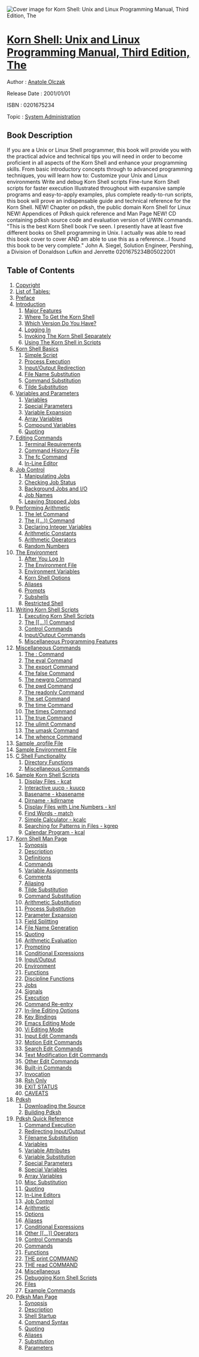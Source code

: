 ![Cover image for Korn Shell: Unix and Linux Programming Manual, Third Edition, The](https://imgdetail.ebookreading.net/cover/cover/system_admin/EB0201675234.jpg)

[Korn Shell: Unix and Linux Programming Manual, Third Edition, The](https://ebookreading.net/view/book/Korn+Shell%3A+Unix+and+Linux+Programming+Manual%2C+Third+Edition%2C+The-EB0201675234_1.html "Korn Shell: Unix and Linux Programming Manual, Third Edition, The")
====================================================================================================================

Author : [Anatole Olczak](https://ebookreading.net/search/author/Anatole+Olczak)

Release Date : 2001/01/01

ISBN : 0201675234

Topic : [System Administration](https://ebookreading.net/search/category/system-administration)

Book Description
-----------------

If you are a Unix or Linux Shell programmer, this book will provide you with the practical advice and technical tips you will need in order to become proficient in all aspects of the Korn Shell and enhance your programming skills. From basic introductory concepts through to advanced programming techniques, you will learn how to:
Customize your Unix and Linux environments
Write and debug Korn Shell scripts
Fine-tune Korn Shell scripts for faster execution
Illustrated throughout with expansive sample programs and easy-to-apply examples, plus complete ready-to-run scripts, this book will prove an indispensable guide and technical reference for the Korn Shell.
NEW! Chapter on pdksh, the public domain Korn Shell for Linux
NEW! Appendices of Pdksh quick reference and Man Page
NEW! CD containing pdksh source code and evaluation version of U/WIN commands.
"This is the best Korn Shell book I've seen. I presently have at least five different books on Shell programming in Unix. I actually was able to read this book cover to cover AND am able to use this as a reference...I found this book to be very complete." John A. Siegel, Solution Engineer, Pershing, a Division of Donaldson Lufkin and Jenrette
 0201675234B05022001
              
Table of Contents
-----------------

1. [Copyright](https://ebookreading.net/view/book/Korn+Shell%3A+Unix+and+Linux+Programming+Manual%2C+Third+Edition%2C+The-EB0201675234_1.html)
1. [List of Tables:](https://ebookreading.net/view/book/Korn+Shell%3A+Unix+and+Linux+Programming+Manual%2C+Third+Edition%2C+The-EB0201675234_2.html)
1. [Preface](https://ebookreading.net/view/book/Korn+Shell%3A+Unix+and+Linux+Programming+Manual%2C+Third+Edition%2C+The-EB0201675234_3.html)
1. [Introduction](https://ebookreading.net/view/book/Korn+Shell%3A+Unix+and+Linux+Programming+Manual%2C+Third+Edition%2C+The-EB0201675234_4.html)
    1. [Major Features](https://ebookreading.net/view/book/Korn+Shell%3A+Unix+and+Linux+Programming+Manual%2C+Third+Edition%2C+The-EB0201675234_5.html)
    1. [Where To Get the Korn Shell](https://ebookreading.net/view/book/Korn+Shell%3A+Unix+and+Linux+Programming+Manual%2C+Third+Edition%2C+The-EB0201675234_6.html)
    1. [Which Version Do You Have?](https://ebookreading.net/view/book/Korn+Shell%3A+Unix+and+Linux+Programming+Manual%2C+Third+Edition%2C+The-EB0201675234_7.html)
    1. [Logging In](https://ebookreading.net/view/book/Korn+Shell%3A+Unix+and+Linux+Programming+Manual%2C+Third+Edition%2C+The-EB0201675234_8.html)
    1. [Invoking The Korn Shell Separately](https://ebookreading.net/view/book/Korn+Shell%3A+Unix+and+Linux+Programming+Manual%2C+Third+Edition%2C+The-EB0201675234_9.html)
    1. [Using The Korn Shell in Scripts](https://ebookreading.net/view/book/Korn+Shell%3A+Unix+and+Linux+Programming+Manual%2C+Third+Edition%2C+The-EB0201675234_10.html)
1. [Korn Shell Basics](https://ebookreading.net/view/book/Korn+Shell%3A+Unix+and+Linux+Programming+Manual%2C+Third+Edition%2C+The-EB0201675234_11.html)
    1. [Simple Script](https://ebookreading.net/view/book/Korn+Shell%3A+Unix+and+Linux+Programming+Manual%2C+Third+Edition%2C+The-EB0201675234_12.html)
    1. [Process Execution](https://ebookreading.net/view/book/Korn+Shell%3A+Unix+and+Linux+Programming+Manual%2C+Third+Edition%2C+The-EB0201675234_13.html)
    1. [Input/Output Redirection](https://ebookreading.net/view/book/Korn+Shell%3A+Unix+and+Linux+Programming+Manual%2C+Third+Edition%2C+The-EB0201675234_14.html)
    1. [File Name Substitution](https://ebookreading.net/view/book/Korn+Shell%3A+Unix+and+Linux+Programming+Manual%2C+Third+Edition%2C+The-EB0201675234_15.html)
    1. [Command Substitution](https://ebookreading.net/view/book/Korn+Shell%3A+Unix+and+Linux+Programming+Manual%2C+Third+Edition%2C+The-EB0201675234_16.html)
    1. [Tilde Substitution](https://ebookreading.net/view/book/Korn+Shell%3A+Unix+and+Linux+Programming+Manual%2C+Third+Edition%2C+The-EB0201675234_17.html)
1. [Variables and Parameters](https://ebookreading.net/view/book/Korn+Shell%3A+Unix+and+Linux+Programming+Manual%2C+Third+Edition%2C+The-EB0201675234_18.html)
    1. [Variables](https://ebookreading.net/view/book/Korn+Shell%3A+Unix+and+Linux+Programming+Manual%2C+Third+Edition%2C+The-EB0201675234_19.html)
    1. [Special Parameters](https://ebookreading.net/view/book/Korn+Shell%3A+Unix+and+Linux+Programming+Manual%2C+Third+Edition%2C+The-EB0201675234_20.html)
    1. [Variable Expansion](https://ebookreading.net/view/book/Korn+Shell%3A+Unix+and+Linux+Programming+Manual%2C+Third+Edition%2C+The-EB0201675234_21.html)
    1. [Array Variables](https://ebookreading.net/view/book/Korn+Shell%3A+Unix+and+Linux+Programming+Manual%2C+Third+Edition%2C+The-EB0201675234_22.html)
    1. [Compound Variables](https://ebookreading.net/view/book/Korn+Shell%3A+Unix+and+Linux+Programming+Manual%2C+Third+Edition%2C+The-EB0201675234_23.html)
    1. [Quoting](https://ebookreading.net/view/book/Korn+Shell%3A+Unix+and+Linux+Programming+Manual%2C+Third+Edition%2C+The-EB0201675234_24.html)
1. [Editing Commands](https://ebookreading.net/view/book/Korn+Shell%3A+Unix+and+Linux+Programming+Manual%2C+Third+Edition%2C+The-EB0201675234_25.html)
    1. [Terminal Requirements](https://ebookreading.net/view/book/Korn+Shell%3A+Unix+and+Linux+Programming+Manual%2C+Third+Edition%2C+The-EB0201675234_26.html)
    1. [Command History File](https://ebookreading.net/view/book/Korn+Shell%3A+Unix+and+Linux+Programming+Manual%2C+Third+Edition%2C+The-EB0201675234_27.html)
    1. [The fc Command](https://ebookreading.net/view/book/Korn+Shell%3A+Unix+and+Linux+Programming+Manual%2C+Third+Edition%2C+The-EB0201675234_28.html)
    1. [In-Line Editor](https://ebookreading.net/view/book/Korn+Shell%3A+Unix+and+Linux+Programming+Manual%2C+Third+Edition%2C+The-EB0201675234_29.html)
1. [Job Control](https://ebookreading.net/view/book/Korn+Shell%3A+Unix+and+Linux+Programming+Manual%2C+Third+Edition%2C+The-EB0201675234_30.html)
    1. [Manipulating Jobs](https://ebookreading.net/view/book/Korn+Shell%3A+Unix+and+Linux+Programming+Manual%2C+Third+Edition%2C+The-EB0201675234_31.html)
    1. [Checking Job Status](https://ebookreading.net/view/book/Korn+Shell%3A+Unix+and+Linux+Programming+Manual%2C+Third+Edition%2C+The-EB0201675234_32.html)
    1. [Background Jobs and I/O](https://ebookreading.net/view/book/Korn+Shell%3A+Unix+and+Linux+Programming+Manual%2C+Third+Edition%2C+The-EB0201675234_33.html)
    1. [Job Names](https://ebookreading.net/view/book/Korn+Shell%3A+Unix+and+Linux+Programming+Manual%2C+Third+Edition%2C+The-EB0201675234_34.html)
    1. [Leaving Stopped Jobs](https://ebookreading.net/view/book/Korn+Shell%3A+Unix+and+Linux+Programming+Manual%2C+Third+Edition%2C+The-EB0201675234_35.html)
1. [Performing Arithmetic](https://ebookreading.net/view/book/Korn+Shell%3A+Unix+and+Linux+Programming+Manual%2C+Third+Edition%2C+The-EB0201675234_36.html)
    1. [The let Command](https://ebookreading.net/view/book/Korn+Shell%3A+Unix+and+Linux+Programming+Manual%2C+Third+Edition%2C+The-EB0201675234_37.html)
    1. [The ((...)) Command](https://ebookreading.net/view/book/Korn+Shell%3A+Unix+and+Linux+Programming+Manual%2C+Third+Edition%2C+The-EB0201675234_38.html)
    1. [Declaring Integer Variables](https://ebookreading.net/view/book/Korn+Shell%3A+Unix+and+Linux+Programming+Manual%2C+Third+Edition%2C+The-EB0201675234_39.html)
    1. [Arithmetic Constants](https://ebookreading.net/view/book/Korn+Shell%3A+Unix+and+Linux+Programming+Manual%2C+Third+Edition%2C+The-EB0201675234_40.html)
    1. [Arithmetic Operators](https://ebookreading.net/view/book/Korn+Shell%3A+Unix+and+Linux+Programming+Manual%2C+Third+Edition%2C+The-EB0201675234_41.html)
    1. [Random Numbers](https://ebookreading.net/view/book/Korn+Shell%3A+Unix+and+Linux+Programming+Manual%2C+Third+Edition%2C+The-EB0201675234_42.html)
1. [The Environment](https://ebookreading.net/view/book/Korn+Shell%3A+Unix+and+Linux+Programming+Manual%2C+Third+Edition%2C+The-EB0201675234_43.html)
    1. [After You Log In](https://ebookreading.net/view/book/Korn+Shell%3A+Unix+and+Linux+Programming+Manual%2C+Third+Edition%2C+The-EB0201675234_44.html)
    1. [The Environment File](https://ebookreading.net/view/book/Korn+Shell%3A+Unix+and+Linux+Programming+Manual%2C+Third+Edition%2C+The-EB0201675234_45.html)
    1. [Environment Variables](https://ebookreading.net/view/book/Korn+Shell%3A+Unix+and+Linux+Programming+Manual%2C+Third+Edition%2C+The-EB0201675234_46.html)
    1. [Korn Shell Options](https://ebookreading.net/view/book/Korn+Shell%3A+Unix+and+Linux+Programming+Manual%2C+Third+Edition%2C+The-EB0201675234_47.html)
    1. [Aliases](https://ebookreading.net/view/book/Korn+Shell%3A+Unix+and+Linux+Programming+Manual%2C+Third+Edition%2C+The-EB0201675234_48.html)
    1. [Prompts](https://ebookreading.net/view/book/Korn+Shell%3A+Unix+and+Linux+Programming+Manual%2C+Third+Edition%2C+The-EB0201675234_49.html)
    1. [Subshells](https://ebookreading.net/view/book/Korn+Shell%3A+Unix+and+Linux+Programming+Manual%2C+Third+Edition%2C+The-EB0201675234_50.html)
    1. [Restricted Shell](https://ebookreading.net/view/book/Korn+Shell%3A+Unix+and+Linux+Programming+Manual%2C+Third+Edition%2C+The-EB0201675234_51.html)
1. [Writing Korn Shell Scripts](https://ebookreading.net/view/book/Korn+Shell%3A+Unix+and+Linux+Programming+Manual%2C+Third+Edition%2C+The-EB0201675234_52.html)
    1. [Executing Korn Shell Scripts](https://ebookreading.net/view/book/Korn+Shell%3A+Unix+and+Linux+Programming+Manual%2C+Third+Edition%2C+The-EB0201675234_53.html)
    1. [The [[...]] Command](https://ebookreading.net/view/book/Korn+Shell%3A+Unix+and+Linux+Programming+Manual%2C+Third+Edition%2C+The-EB0201675234_54.html)
    1. [Control Commands](https://ebookreading.net/view/book/Korn+Shell%3A+Unix+and+Linux+Programming+Manual%2C+Third+Edition%2C+The-EB0201675234_55.html)
    1. [Input/Output Commands](https://ebookreading.net/view/book/Korn+Shell%3A+Unix+and+Linux+Programming+Manual%2C+Third+Edition%2C+The-EB0201675234_56.html)
    1. [Miscellaneous Programming Features](https://ebookreading.net/view/book/Korn+Shell%3A+Unix+and+Linux+Programming+Manual%2C+Third+Edition%2C+The-EB0201675234_57.html)
1. [Miscellaneous Commands](https://ebookreading.net/view/book/Korn+Shell%3A+Unix+and+Linux+Programming+Manual%2C+Third+Edition%2C+The-EB0201675234_58.html)
    1. [The : Command](https://ebookreading.net/view/book/Korn+Shell%3A+Unix+and+Linux+Programming+Manual%2C+Third+Edition%2C+The-EB0201675234_59.html)
    1. [The eval Command](https://ebookreading.net/view/book/Korn+Shell%3A+Unix+and+Linux+Programming+Manual%2C+Third+Edition%2C+The-EB0201675234_60.html)
    1. [The export Command](https://ebookreading.net/view/book/Korn+Shell%3A+Unix+and+Linux+Programming+Manual%2C+Third+Edition%2C+The-EB0201675234_61.html)
    1. [The false Command](https://ebookreading.net/view/book/Korn+Shell%3A+Unix+and+Linux+Programming+Manual%2C+Third+Edition%2C+The-EB0201675234_62.html)
    1. [The newgrp Command](https://ebookreading.net/view/book/Korn+Shell%3A+Unix+and+Linux+Programming+Manual%2C+Third+Edition%2C+The-EB0201675234_63.html)
    1. [The pwd Command](https://ebookreading.net/view/book/Korn+Shell%3A+Unix+and+Linux+Programming+Manual%2C+Third+Edition%2C+The-EB0201675234_64.html)
    1. [The readonly Command](https://ebookreading.net/view/book/Korn+Shell%3A+Unix+and+Linux+Programming+Manual%2C+Third+Edition%2C+The-EB0201675234_65.html)
    1. [The set Command](https://ebookreading.net/view/book/Korn+Shell%3A+Unix+and+Linux+Programming+Manual%2C+Third+Edition%2C+The-EB0201675234_66.html)
    1. [The time Command](https://ebookreading.net/view/book/Korn+Shell%3A+Unix+and+Linux+Programming+Manual%2C+Third+Edition%2C+The-EB0201675234_67.html)
    1. [The times Command](https://ebookreading.net/view/book/Korn+Shell%3A+Unix+and+Linux+Programming+Manual%2C+Third+Edition%2C+The-EB0201675234_68.html)
    1. [The true Command](https://ebookreading.net/view/book/Korn+Shell%3A+Unix+and+Linux+Programming+Manual%2C+Third+Edition%2C+The-EB0201675234_69.html)
    1. [The ulimit Command](https://ebookreading.net/view/book/Korn+Shell%3A+Unix+and+Linux+Programming+Manual%2C+Third+Edition%2C+The-EB0201675234_70.html)
    1. [The umask Command](https://ebookreading.net/view/book/Korn+Shell%3A+Unix+and+Linux+Programming+Manual%2C+Third+Edition%2C+The-EB0201675234_71.html)
    1. [The whence Command](https://ebookreading.net/view/book/Korn+Shell%3A+Unix+and+Linux+Programming+Manual%2C+Third+Edition%2C+The-EB0201675234_72.html)
1. [Sample .profile File](https://ebookreading.net/view/book/Korn+Shell%3A+Unix+and+Linux+Programming+Manual%2C+Third+Edition%2C+The-EB0201675234_73.html)
1. [Sample Environment File](https://ebookreading.net/view/book/Korn+Shell%3A+Unix+and+Linux+Programming+Manual%2C+Third+Edition%2C+The-EB0201675234_74.html)
1. [C Shell Functionality](https://ebookreading.net/view/book/Korn+Shell%3A+Unix+and+Linux+Programming+Manual%2C+Third+Edition%2C+The-EB0201675234_75.html)
    1. [Directory Functions](https://ebookreading.net/view/book/Korn+Shell%3A+Unix+and+Linux+Programming+Manual%2C+Third+Edition%2C+The-EB0201675234_76.html)
    1. [Miscellaneous Commands](https://ebookreading.net/view/book/Korn+Shell%3A+Unix+and+Linux+Programming+Manual%2C+Third+Edition%2C+The-EB0201675234_77.html)
1. [Sample Korn Shell Scripts](https://ebookreading.net/view/book/Korn+Shell%3A+Unix+and+Linux+Programming+Manual%2C+Third+Edition%2C+The-EB0201675234_78.html)
    1. [Display Files - kcat](https://ebookreading.net/view/book/Korn+Shell%3A+Unix+and+Linux+Programming+Manual%2C+Third+Edition%2C+The-EB0201675234_79.html)
    1. [Interactive uucp - kuucp](https://ebookreading.net/view/book/Korn+Shell%3A+Unix+and+Linux+Programming+Manual%2C+Third+Edition%2C+The-EB0201675234_80.html)
    1. [Basename - kbasename](https://ebookreading.net/view/book/Korn+Shell%3A+Unix+and+Linux+Programming+Manual%2C+Third+Edition%2C+The-EB0201675234_81.html)
    1. [Dirname - kdirname](https://ebookreading.net/view/book/Korn+Shell%3A+Unix+and+Linux+Programming+Manual%2C+Third+Edition%2C+The-EB0201675234_82.html)
    1. [Display Files with Line Numbers - knl](https://ebookreading.net/view/book/Korn+Shell%3A+Unix+and+Linux+Programming+Manual%2C+Third+Edition%2C+The-EB0201675234_83.html)
    1. [Find Words - match](https://ebookreading.net/view/book/Korn+Shell%3A+Unix+and+Linux+Programming+Manual%2C+Third+Edition%2C+The-EB0201675234_84.html)
    1. [Simple Calculator - kcalc](https://ebookreading.net/view/book/Korn+Shell%3A+Unix+and+Linux+Programming+Manual%2C+Third+Edition%2C+The-EB0201675234_85.html)
    1. [Searching for Patterns in Files - kgrep](https://ebookreading.net/view/book/Korn+Shell%3A+Unix+and+Linux+Programming+Manual%2C+Third+Edition%2C+The-EB0201675234_86.html)
    1. [Calendar Program - kcal](https://ebookreading.net/view/book/Korn+Shell%3A+Unix+and+Linux+Programming+Manual%2C+Third+Edition%2C+The-EB0201675234_87.html)
1. [Korn Shell Man Page](https://ebookreading.net/view/book/Korn+Shell%3A+Unix+and+Linux+Programming+Manual%2C+Third+Edition%2C+The-EB0201675234_88.html)
    1. [Synopsis](https://ebookreading.net/view/book/Korn+Shell%3A+Unix+and+Linux+Programming+Manual%2C+Third+Edition%2C+The-EB0201675234_89.html)
    1. [Description](https://ebookreading.net/view/book/Korn+Shell%3A+Unix+and+Linux+Programming+Manual%2C+Third+Edition%2C+The-EB0201675234_90.html)
    1. [Definitions](https://ebookreading.net/view/book/Korn+Shell%3A+Unix+and+Linux+Programming+Manual%2C+Third+Edition%2C+The-EB0201675234_91.html)
    1. [Commands](https://ebookreading.net/view/book/Korn+Shell%3A+Unix+and+Linux+Programming+Manual%2C+Third+Edition%2C+The-EB0201675234_92.html)
    1. [Variable Assignments](https://ebookreading.net/view/book/Korn+Shell%3A+Unix+and+Linux+Programming+Manual%2C+Third+Edition%2C+The-EB0201675234_93.html)
    1. [Comments](https://ebookreading.net/view/book/Korn+Shell%3A+Unix+and+Linux+Programming+Manual%2C+Third+Edition%2C+The-EB0201675234_94.html)
    1. [Aliasing](https://ebookreading.net/view/book/Korn+Shell%3A+Unix+and+Linux+Programming+Manual%2C+Third+Edition%2C+The-EB0201675234_95.html)
    1. [Tilde Substitution](https://ebookreading.net/view/book/Korn+Shell%3A+Unix+and+Linux+Programming+Manual%2C+Third+Edition%2C+The-EB0201675234_96.html)
    1. [Command Substitution](https://ebookreading.net/view/book/Korn+Shell%3A+Unix+and+Linux+Programming+Manual%2C+Third+Edition%2C+The-EB0201675234_97.html)
    1. [Arithmetic Substitution](https://ebookreading.net/view/book/Korn+Shell%3A+Unix+and+Linux+Programming+Manual%2C+Third+Edition%2C+The-EB0201675234_98.html)
    1. [Process Substitution](https://ebookreading.net/view/book/Korn+Shell%3A+Unix+and+Linux+Programming+Manual%2C+Third+Edition%2C+The-EB0201675234_99.html)
    1. [Parameter Expansion](https://ebookreading.net/view/book/Korn+Shell%3A+Unix+and+Linux+Programming+Manual%2C+Third+Edition%2C+The-EB0201675234_100.html)
    1. [Field Splitting](https://ebookreading.net/view/book/Korn+Shell%3A+Unix+and+Linux+Programming+Manual%2C+Third+Edition%2C+The-EB0201675234_101.html)
    1. [File Name Generation](https://ebookreading.net/view/book/Korn+Shell%3A+Unix+and+Linux+Programming+Manual%2C+Third+Edition%2C+The-EB0201675234_102.html)
    1. [Quoting](https://ebookreading.net/view/book/Korn+Shell%3A+Unix+and+Linux+Programming+Manual%2C+Third+Edition%2C+The-EB0201675234_103.html)
    1. [Arithmetic Evaluation](https://ebookreading.net/view/book/Korn+Shell%3A+Unix+and+Linux+Programming+Manual%2C+Third+Edition%2C+The-EB0201675234_104.html)
    1. [Prompting](https://ebookreading.net/view/book/Korn+Shell%3A+Unix+and+Linux+Programming+Manual%2C+Third+Edition%2C+The-EB0201675234_105.html)
    1. [Conditional Expressions](https://ebookreading.net/view/book/Korn+Shell%3A+Unix+and+Linux+Programming+Manual%2C+Third+Edition%2C+The-EB0201675234_106.html)
    1. [Input/Output](https://ebookreading.net/view/book/Korn+Shell%3A+Unix+and+Linux+Programming+Manual%2C+Third+Edition%2C+The-EB0201675234_107.html)
    1. [Environment](https://ebookreading.net/view/book/Korn+Shell%3A+Unix+and+Linux+Programming+Manual%2C+Third+Edition%2C+The-EB0201675234_108.html)
    1. [Functions](https://ebookreading.net/view/book/Korn+Shell%3A+Unix+and+Linux+Programming+Manual%2C+Third+Edition%2C+The-EB0201675234_109.html)
    1. [Discipline Functions](https://ebookreading.net/view/book/Korn+Shell%3A+Unix+and+Linux+Programming+Manual%2C+Third+Edition%2C+The-EB0201675234_110.html)
    1. [Jobs](https://ebookreading.net/view/book/Korn+Shell%3A+Unix+and+Linux+Programming+Manual%2C+Third+Edition%2C+The-EB0201675234_111.html)
    1. [Signals](https://ebookreading.net/view/book/Korn+Shell%3A+Unix+and+Linux+Programming+Manual%2C+Third+Edition%2C+The-EB0201675234_112.html)
    1. [Execution](https://ebookreading.net/view/book/Korn+Shell%3A+Unix+and+Linux+Programming+Manual%2C+Third+Edition%2C+The-EB0201675234_113.html)
    1. [Command Re-entry](https://ebookreading.net/view/book/Korn+Shell%3A+Unix+and+Linux+Programming+Manual%2C+Third+Edition%2C+The-EB0201675234_114.html)
    1. [In-line Editing Options](https://ebookreading.net/view/book/Korn+Shell%3A+Unix+and+Linux+Programming+Manual%2C+Third+Edition%2C+The-EB0201675234_115.html)
    1. [Key Bindings](https://ebookreading.net/view/book/Korn+Shell%3A+Unix+and+Linux+Programming+Manual%2C+Third+Edition%2C+The-EB0201675234_116.html)
    1. [Emacs Editing Mode](https://ebookreading.net/view/book/Korn+Shell%3A+Unix+and+Linux+Programming+Manual%2C+Third+Edition%2C+The-EB0201675234_117.html)
    1. [Vi Editing Mode](https://ebookreading.net/view/book/Korn+Shell%3A+Unix+and+Linux+Programming+Manual%2C+Third+Edition%2C+The-EB0201675234_118.html)
    1. [Input Edit Commands](https://ebookreading.net/view/book/Korn+Shell%3A+Unix+and+Linux+Programming+Manual%2C+Third+Edition%2C+The-EB0201675234_119.html)
    1. [Motion Edit Commands](https://ebookreading.net/view/book/Korn+Shell%3A+Unix+and+Linux+Programming+Manual%2C+Third+Edition%2C+The-EB0201675234_120.html)
    1. [Search Edit Commands](https://ebookreading.net/view/book/Korn+Shell%3A+Unix+and+Linux+Programming+Manual%2C+Third+Edition%2C+The-EB0201675234_121.html)
    1. [Text Modification Edit Commands](https://ebookreading.net/view/book/Korn+Shell%3A+Unix+and+Linux+Programming+Manual%2C+Third+Edition%2C+The-EB0201675234_122.html)
    1. [Other Edit Commands](https://ebookreading.net/view/book/Korn+Shell%3A+Unix+and+Linux+Programming+Manual%2C+Third+Edition%2C+The-EB0201675234_123.html)
    1. [Built-in Commands](https://ebookreading.net/view/book/Korn+Shell%3A+Unix+and+Linux+Programming+Manual%2C+Third+Edition%2C+The-EB0201675234_124.html)
    1. [Invocation](https://ebookreading.net/view/book/Korn+Shell%3A+Unix+and+Linux+Programming+Manual%2C+Third+Edition%2C+The-EB0201675234_125.html)
    1. [Rsh Only](https://ebookreading.net/view/book/Korn+Shell%3A+Unix+and+Linux+Programming+Manual%2C+Third+Edition%2C+The-EB0201675234_126.html)
    1. [EXIT STATUS](https://ebookreading.net/view/book/Korn+Shell%3A+Unix+and+Linux+Programming+Manual%2C+Third+Edition%2C+The-EB0201675234_127.html)
    1. [CAVEATS](https://ebookreading.net/view/book/Korn+Shell%3A+Unix+and+Linux+Programming+Manual%2C+Third+Edition%2C+The-EB0201675234_128.html)
1. [Pdksh](https://ebookreading.net/view/book/Korn+Shell%3A+Unix+and+Linux+Programming+Manual%2C+Third+Edition%2C+The-EB0201675234_129.html)
    1. [Downloading the Source](https://ebookreading.net/view/book/Korn+Shell%3A+Unix+and+Linux+Programming+Manual%2C+Third+Edition%2C+The-EB0201675234_130.html)
    1. [Building Pdksh](https://ebookreading.net/view/book/Korn+Shell%3A+Unix+and+Linux+Programming+Manual%2C+Third+Edition%2C+The-EB0201675234_131.html)
1. [Pdksh Quick Reference](https://ebookreading.net/view/book/Korn+Shell%3A+Unix+and+Linux+Programming+Manual%2C+Third+Edition%2C+The-EB0201675234_132.html)
    1. [Command Execution](https://ebookreading.net/view/book/Korn+Shell%3A+Unix+and+Linux+Programming+Manual%2C+Third+Edition%2C+The-EB0201675234_133.html)
    1. [Redirecting Input/Output](https://ebookreading.net/view/book/Korn+Shell%3A+Unix+and+Linux+Programming+Manual%2C+Third+Edition%2C+The-EB0201675234_134.html)
    1. [Filename Substitution](https://ebookreading.net/view/book/Korn+Shell%3A+Unix+and+Linux+Programming+Manual%2C+Third+Edition%2C+The-EB0201675234_135.html)
    1. [Variables](https://ebookreading.net/view/book/Korn+Shell%3A+Unix+and+Linux+Programming+Manual%2C+Third+Edition%2C+The-EB0201675234_136.html)
    1. [Variable Attributes](https://ebookreading.net/view/book/Korn+Shell%3A+Unix+and+Linux+Programming+Manual%2C+Third+Edition%2C+The-EB0201675234_137.html)
    1. [Variable Substitution](https://ebookreading.net/view/book/Korn+Shell%3A+Unix+and+Linux+Programming+Manual%2C+Third+Edition%2C+The-EB0201675234_138.html)
    1. [Special Parameters](https://ebookreading.net/view/book/Korn+Shell%3A+Unix+and+Linux+Programming+Manual%2C+Third+Edition%2C+The-EB0201675234_139.html)
    1. [Special Variables](https://ebookreading.net/view/book/Korn+Shell%3A+Unix+and+Linux+Programming+Manual%2C+Third+Edition%2C+The-EB0201675234_140.html)
    1. [Array Variables](https://ebookreading.net/view/book/Korn+Shell%3A+Unix+and+Linux+Programming+Manual%2C+Third+Edition%2C+The-EB0201675234_141.html)
    1. [Misc Substitution](https://ebookreading.net/view/book/Korn+Shell%3A+Unix+and+Linux+Programming+Manual%2C+Third+Edition%2C+The-EB0201675234_142.html)
    1. [Quoting](https://ebookreading.net/view/book/Korn+Shell%3A+Unix+and+Linux+Programming+Manual%2C+Third+Edition%2C+The-EB0201675234_143.html)
    1. [In-Line Editors](https://ebookreading.net/view/book/Korn+Shell%3A+Unix+and+Linux+Programming+Manual%2C+Third+Edition%2C+The-EB0201675234_144.html)
    1. [Job Control](https://ebookreading.net/view/book/Korn+Shell%3A+Unix+and+Linux+Programming+Manual%2C+Third+Edition%2C+The-EB0201675234_145.html)
    1. [Arithmetic](https://ebookreading.net/view/book/Korn+Shell%3A+Unix+and+Linux+Programming+Manual%2C+Third+Edition%2C+The-EB0201675234_146.html)
    1. [Options](https://ebookreading.net/view/book/Korn+Shell%3A+Unix+and+Linux+Programming+Manual%2C+Third+Edition%2C+The-EB0201675234_147.html)
    1. [Aliases](https://ebookreading.net/view/book/Korn+Shell%3A+Unix+and+Linux+Programming+Manual%2C+Third+Edition%2C+The-EB0201675234_148.html)
    1. [Conditional Expressions](https://ebookreading.net/view/book/Korn+Shell%3A+Unix+and+Linux+Programming+Manual%2C+Third+Edition%2C+The-EB0201675234_149.html)
    1. [Other [[...]] Operators](https://ebookreading.net/view/book/Korn+Shell%3A+Unix+and+Linux+Programming+Manual%2C+Third+Edition%2C+The-EB0201675234_150.html)
    1. [Control Commands](https://ebookreading.net/view/book/Korn+Shell%3A+Unix+and+Linux+Programming+Manual%2C+Third+Edition%2C+The-EB0201675234_151.html)
    1. [Commands](https://ebookreading.net/view/book/Korn+Shell%3A+Unix+and+Linux+Programming+Manual%2C+Third+Edition%2C+The-EB0201675234_152.html)
    1. [Functions](https://ebookreading.net/view/book/Korn+Shell%3A+Unix+and+Linux+Programming+Manual%2C+Third+Edition%2C+The-EB0201675234_153.html)
    1. [THE print COMMAND](https://ebookreading.net/view/book/Korn+Shell%3A+Unix+and+Linux+Programming+Manual%2C+Third+Edition%2C+The-EB0201675234_154.html)
    1. [THE read COMMAND](https://ebookreading.net/view/book/Korn+Shell%3A+Unix+and+Linux+Programming+Manual%2C+Third+Edition%2C+The-EB0201675234_155.html)
    1. [Miscellaneous](https://ebookreading.net/view/book/Korn+Shell%3A+Unix+and+Linux+Programming+Manual%2C+Third+Edition%2C+The-EB0201675234_156.html)
    1. [Debugging Korn Shell Scripts](https://ebookreading.net/view/book/Korn+Shell%3A+Unix+and+Linux+Programming+Manual%2C+Third+Edition%2C+The-EB0201675234_157.html)
    1. [Files](https://ebookreading.net/view/book/Korn+Shell%3A+Unix+and+Linux+Programming+Manual%2C+Third+Edition%2C+The-EB0201675234_158.html)
    1. [Example Commands](https://ebookreading.net/view/book/Korn+Shell%3A+Unix+and+Linux+Programming+Manual%2C+Third+Edition%2C+The-EB0201675234_159.html)
1. [Pdksh Man Page](https://ebookreading.net/view/book/Korn+Shell%3A+Unix+and+Linux+Programming+Manual%2C+Third+Edition%2C+The-EB0201675234_160.html)
    1. [Synopsis](https://ebookreading.net/view/book/Korn+Shell%3A+Unix+and+Linux+Programming+Manual%2C+Third+Edition%2C+The-EB0201675234_161.html)
    1. [Description](https://ebookreading.net/view/book/Korn+Shell%3A+Unix+and+Linux+Programming+Manual%2C+Third+Edition%2C+The-EB0201675234_162.html)
    1. [Shell Startup](https://ebookreading.net/view/book/Korn+Shell%3A+Unix+and+Linux+Programming+Manual%2C+Third+Edition%2C+The-EB0201675234_163.html)
    1. [Command Syntax](https://ebookreading.net/view/book/Korn+Shell%3A+Unix+and+Linux+Programming+Manual%2C+Third+Edition%2C+The-EB0201675234_164.html)
    1. [Quoting](https://ebookreading.net/view/book/Korn+Shell%3A+Unix+and+Linux+Programming+Manual%2C+Third+Edition%2C+The-EB0201675234_165.html)
    1. [Aliases](https://ebookreading.net/view/book/Korn+Shell%3A+Unix+and+Linux+Programming+Manual%2C+Third+Edition%2C+The-EB0201675234_166.html)
    1. [Substitution](https://ebookreading.net/view/book/Korn+Shell%3A+Unix+and+Linux+Programming+Manual%2C+Third+Edition%2C+The-EB0201675234_167.html)
    1. [Parameters](https://ebookreading.net/view/book/Korn+Shell%3A+Unix+and+Linux+Programming+Manual%2C+Third+Edition%2C+The-EB0201675234_168.html)
